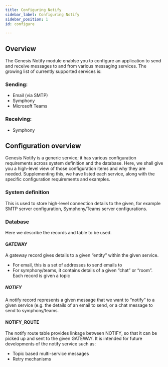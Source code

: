 ```yaml
---
title: Configuring Notify
sidebar_label: Configuring Notify
sidebar_position: 1
id: configure

---
```

## Overview

The Genesis Notify module enablse you to configure an application to send and receive messages to and from various messaging services.
The growing list of currently supported services is:

### Sending:

* Email (via SMTP)
* Symphony
* Microsoft Teams

### Receiving:

* Symphony

## Configuration overview

Genesis Notify is a generic service; it has various configuration requirements across system definition and the database. Here, we shall give you a high-level view of those configuration items and why they are needed. Supplementing this, we have listed each service, along with the specific configuration requirements and examples.

### System definition

This is used to store high-level connection details to the given, for example SMTP server configuration, Symphony/Teams server configurations.

### Database
Here we describe the records and table to be used.

#### GATEWAY

A gateway record gives details to a given “entity” within the given service.

* For email, this is a set of addresses to send emails to
* For symphony/teams, it contains details of a given “chat” or “room”. Each record is given a topic

##### NOTIFY

A notify record represents a given message that we want to “notify” to a given service (e.g. the details of an email to send, or a chat message to send to symphony/teams.

#### NOTIFY_ROUTE

The notify route table provides linkage between NOTIFY, so that it can be picked up and sent to the given GATEWAY. It is intended for future developments of the notify service such as:

* Topic based multi-service messages
* Retry mechanisms
